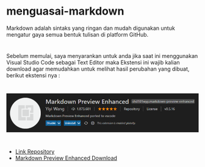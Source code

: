 # menguasai-markdown

Markdown adalah sintaks yang ringan dan mudah digunakan untuk mengatur gaya semua bentuk tulisan di platform GitHub.

#

Sebelum memulai, saya menyarankan untuk anda jika saat ini menggunakan Visual Studio Code sebagai Text Editor maka Ekstensi ini wajib kalian download agar memudahkan untuk melihat hasil perubahan yang dibuat, berikut ekstensi nya :

#

<img src="dokumen/file1.png" alt="Ekstensi Markdown Preview" width="700"/>

#

- [Link Repository](https://github.com/shd101wyy/vscode-markdown-preview-enhanced)
- [Markdown Preview Enhanced Download](https://marketplace.visualstudio.com/items?itemName=shd101wyy.markdown-preview-enhanced)
